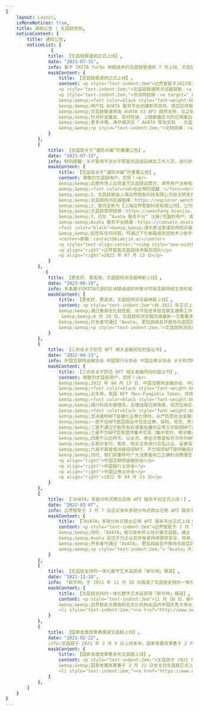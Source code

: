 ```yaml
---
{
    layout: Layout,
    isMoreNotices: true,
    title: 通知公告 | 文昌链官网,
    noticeContent: {
        title: 通知公告,
        noticeList: [
                 {
                title: 【文昌链极速网正式上线】,
                date: "2023-07-31",
                info: 基于 IRITA Turbo 侧链技术的文昌链极速网 7 月上线，文昌链在实现「永不卡链」和「显著降低用链成本」的目标上再次取得重大进展,
                maskContent: {
                    title: 【文昌链极速网正式上线】,
                    content: <p style="text-indent:2em">边界智能于2023年7月正式正式发布基于 IRITA Turbo 的文昌链极速网，标志着文昌链在实现「永不卡链」和「显著降低用链成本」的目标上再次取得新的重大进展！区块链应用开发者可以通过多链/跨链分布式应用服务平台 AVATA 接入文昌链极速网，使用过程中除了将获得更快的上链体验，用链成本更可大幅降低 20%-90%。</p>
                    <p style="text-indent:2em;">文昌链极速网浏览器链接：<a target="_blank" rel="noopener noreferrer" href="https://wenchang.turboscan.bianjie.ai">https://wenchang.turboscan.bianjie.ai</a></p>
                    <p style="text-indent:2em;">测试网链接：<a target="_blank" rel="noopener noreferrer" href="https://testnet.turboscan.bianjie.ai">https://testnet.turboscan.bianjie.ai</a></p>
                    &emsp;&emsp;<font color=black style="font-weight:600;">文昌链极速网接入方式：</font><br>
                    &emsp;&emsp;用户在 AVATA 服务平台创建新项目时，底层区块链可选择「文昌链极速网」选项。<br>
                    &emsp;&emsp;文昌链极速网由 AVATA V3 API 提供支持，与之前的 API 版本兼容，接入方式也一致。<br>
                    &emsp;&emsp;针对并发量高、实时性强、上链数量巨大的应用推出专属极速网，上链费用根据所采购的套餐按月封顶，比常规上链费用可降低达90%。感兴趣的应用方请通过文昌链官网（https://wenchang.bianjie.ai/）联系我们咨询专属极速网方案。<br>
                    &emsp;&emsp;更多详情，请仔细浏览「 AVATA 帮助文档 - 文昌链极速网服务」了解详细说明。
                    &emsp;&emsp;<p style="text-indent:2em;">文档链接：<a target="_blank" rel="noopener noreferrer" href="https://docs.avata.bianjie.ai/doc-2788320/">https://docs.avata.bianjie.ai/doc-2788320/</a></p>
                }
            },
            {
                title: 【文昌链关于“谨防诈骗”的重要公告】,
                date: "2023-07-13",
                info: 特别提醒：关于警惕不法分子假冒文昌链品牌及工作人员，进行非法诈骗的重要公告。,
                maskContent: {
                    title: 【文昌链关于“谨防诈骗”的重要公告】,
                    content: 尊敬的文昌链用户，您好！<br>
                    &emsp;&emsp;近期市场上出现冒充文昌链运营方，诱导用户注册和使用文昌链服务的现象。<br>
                    &emsp;&emsp;<font color=red>在此特别提醒：</font><br>
                    &emsp;&emsp;1、文昌链是由上海边界智能科技有限公司自主研发并独立运营的开放联盟链，与其他企业无任何授权经营、区域代理、品牌许可等特定联系。我公司对其他自行开发、改造或销售的产品的权属、合规、技术支持及售后服务等均不负任何保证责任，并保留对相关侵权行为追究法律责任的权利。在此，提醒广大用户在使用及购买有关产品的过程中谨慎识别。<br>
                    &emsp;&emsp;文昌链网浏览器链接：https://explorer.wenchang.bianjie.ai<br>
                    &emsp;&emsp;2、我司全称为【上海边界智能科技有限公司】，公司业务往来统一使用对公账户，不使用任何私人账户。通过 Avata 接入文昌链或购买增值服务，均不涉及保证金支付。请通过文昌链官网公开文档获取相关介绍，充值转账时以「Avata 服务平台」展示的对公收款账户信息为准。<br>
                    &emsp;&emsp;文昌链官网链接：https://wenchang.bianjie.ai/ <br>
                    &emsp;&emsp;3、已在 “Avata 服务平台” 注册/充值的用户，请妥善保管登录账号及密码，切勿轻易泄露给他人。<br>
                    &emsp;&emsp;Avata 服务平台链接：https://console.avata.bianjie.ai/<br><br>
                    <font color="black">&emsp;&emsp;请大家注意谨防网络诈骗，保护自身财产的安全。对于假冒文昌链品牌和产品以及本公司、本公司工作人员进行诈骗或其他非法活动的单位或个人，本公司将依法追究其法律责任。</font><br>
                    &emsp;&emsp;如您有任何问题，可通过下方邮箱或添加技术小助手微信与我们联系。<br>
                    <center>邮箱：contact@bianjie.ai</center>
                    <p style="text-align:center;"><img style="max-width:140px;" alt="img" src="https://www.bianjie.ai/resources/WenChangChain/wenchang-HOME-image/Notices/wccsupport.png"/></p>
                    <p align="right">边界智能文昌链技术服务团队</p>
                    <p align="right">2023 年 07 月 13 日</p>
                }   
            },
               {
                title: 【更友好、更高效，文昌链网浏览器焕新上线】,
                date: "2023-06-29",
                info: 多条基于IRITA打造的区块链组成的开放许可链互联网络生态形成了文昌链网，其官方门户——文昌链网浏览器也焕新上线。,
                maskContent: {
                    title: 【更友好、更高效，文昌链网浏览器焕新上线】,
                    content: <p style="text-indent:2em">自 2021 年正式上线、2022 年开启多链运营模式以来，文昌链生态坚持开放合规发展的原则，专注于支持打造高效合作及公平有序的 Web3 应用生态。随着文昌链多链生态的蓬勃发展，单日交易量屡创新高，边界智能不断推进文昌链多链生态的优化更新，持续高效地支持广大开放许可链用户日益增长的用链需求，进一步提升文昌链整体服务能力。</p>
                    &emsp;&emsp;通过垂直优化链性能、水平促进多链互联互通等工作，多条基于 IRITA 打造的区块链组成的开放许可链互联网络生态形成了文昌链网，其官方门户——文昌链网浏览器也于近日正式更新上线。区块链浏览器是区块链这一信任机器的链上数据可视化窗口，是每一个链用户访问区块链可信账本时必不可少的工具。文昌链网浏览器提供了及时、便捷的链上信息入口，可以帮助用户快速、准确地获取所需要的信息，包括区块链网络的运行情况、DID、智能合约等服务及相应链账户地址的数字资产、交易区块等信息；并提供多链查询入口，可以帮助用户指定链查询具体的地址、交易哈希和区块高度。<br>
                     &emsp;&emsp;6 月 28 日，文昌链网浏览器完成最新一次重要迭代。优化后的文昌链网浏览器除了支持文昌链的多个平行链（天和、天舟及神舟）的浏览器入口，还链通了基于 IRITA 打造的大唐链、酒链、天一链等多条生态链浏览器，商业化应用场景更加丰富，呈现了繁荣多元的文昌链多链生态。新版文昌链网浏览器支持图表视图和数据视图两种数据展现模式。其中，新增的图表视图通过对数据的可视化展现，清晰地显示了各个平行链最近一个月内的交易趋势和每日交易数据，能够让用户在浏览时轻松获取最真实、最详尽的数据，为用户提供了直观的数据解读工具和功能，帮助用户更好地理解和利用数据，极大地提升了用户体验。同时围绕图表还提供了数据详情的钻取入口，允许用户围绕相应的平行链进行进一步围绕资产及交易详情信息的获取。<br>
                    &emsp;&emsp;开发者可通过「Avata」，更加自由且开放地与底层区块链系统进行交互，一键式对接，将更多精力用于关注自身业务需求的实现，而无需过多关注区块链底层系统的运行逻辑与交互规则。
                    &emsp;&emsp;<p style="text-indent:2em;">文昌链网浏览器：<a target="_blank" rel="noopener noreferrer" href="https://explorer.wenchang.bianjie.ai/">https://explorer.wenchang.bianjie.ai/</a></p>
                }
            },
            {
                title: 【三协会关于防范 NFT 相关金融风险的倡议书】,
                date: "2022-04-13",
                info: 中国互联网金融协会 中国银行业协会 中国证券业协会 关于防范NFT相关金融风险的倡议。,
                maskContent: {
                    title: 【三协会关于防范 NFT 相关金融风险的倡议书】,
                    content: 尊敬的文昌链用户，您好！<br>
                    &emsp;&emsp;2022 年 04 月 13 日，中国互联网金融协会、中国银行业协会、中国证券业协会联合发布了关于防范 NFT 相关金融风险的倡议书<br>
                    &emsp;&emsp;<font color=black style="font-weight:600;">以下为倡议书原文：</font><br>
                    &emsp;&emsp;近年来，我国 NFT（Non-Fungible Token，非同质化通证）市场持续升温。NFT 作为一项区块链技术创新应用，在丰富数字经济模式、促进文创产业发展等方面显现出一定的潜在价值，但同时也存在炒作、洗钱、非法金融活动等风险隐患。为防范金融风险、保护消费者合法权益、维护行业健康生态，中国互联网金融协会、中国银行业协会、中国证券业协会联合呼吁会员单位共同发起以下倡议:<br>
                    &emsp;&emsp;<font color=black style="font-weight:600;">一、坚持守正创新，赋能实体经济</font><br>
                    &emsp;&emsp;践行科技向善理念，合理选择应用场景，规范应用区块链技术，发挥NFT在推动产业数字化、数字产业化方面的正面作用。确保NFT产品的价值有充分支撑，引导消费者理性消费，防止价格虚高背离基本的价值规律。保护底层商品的知识产权，支持正版数字文创作品。真实、准确、完整披露NFT产品信息，保障消费者的知情权、选择权、公平交易权。<br>
                    &emsp;&emsp;<font color=black style="font-weight:600;">二、坚守行为底线，防范金融风险</font><br>
                    &emsp;&emsp;坚决遏制NFT金融化证券化倾向，从严防范非法金融活动风险，自觉遵守以下行为规范。<br>
                    &emsp;&emsp;一是不在NFT底层商品中包含证券、保险、信贷、贵金属等金融资产，变相发行交易金融产品。<br>
                    &emsp;&emsp;二是不通过分割所有权或者批量创设等方式削弱NFT非同质化特征，变相开展代币发行融资（ICO）。<br>
                    &emsp;&emsp;三是不为NFT交易提供集中交易（集中竞价、电子撮合、匿名交易、做市商等）、持续挂牌交易、标准化合约交易等服务，变相违规设立交易场所。<br>
                    &emsp;&emsp;四是不以比特币、以太币、泰达币等虚拟货币作为NFT发行交易的计价和结算工具。<br>
                    &emsp;&emsp;五是对发行、售卖、购买主体进行实名认证，妥善保存客户身份资料和发行交易记录，积极配合反洗钱工作。<br>
                    &emsp;&emsp;六是不直接或间接投资NFT，不为投资NFT提供融资支持。<br>
                    &emsp;&emsp;同时，我们郑重呼吁广大消费者树立正确的消费理念，增强自我保护意识，自觉抵制NFT投机炒作行为，警惕和远离NFT相关非法金融活动，切实维护自身财产安全。如发现相关违法违规活动，应及时向有关部门举报。<br><br>
                    <p align="right">中国互联网金融协会</p>
                    <p align="right">中国银行业协会</p>
                    <p align="right">中国证券业协会</p>
                    <p align="right">2022 年 04 月 13 日</p>
                }   
            },
            {
                title: 【「AVATA」多链分布式商业应用 API 服务平台正式上线！】,
                date: "2022-03-07",
                info: 边界智能于 3 月 7 日正式发布多链分布式商业应用 API 服务平台「AVATA」，并首发支持文昌链（IRITA OPB）。,
                maskContent: {
                    title: 【「AVATA」多链分布式商业应用 API 服务平台正式上线！】,
                    content: <p style="text-indent:2em">边界智能于 3 月 7 日正式上线多链分布式商业应用 API 服务平台「AVATA」。「AVATA」可支持多元资产数字化、链上链下可信交互，为复杂异构系统跨链协作提供一键式对接，助力企业简便快捷地构建应用，将更多精力专注于业务创新与推广。</p>
                    &emsp;&emsp;同时，「AVATA」成功发布并上线对接文昌链，通过 API 服务封装复杂的区块链底层交互逻辑，为应用开发者开放了首批支持 NFT/元宇宙应用场景的核心服务接口。<br>
                    &emsp;&emsp;Avata 定位于为企业及开发者持续提供安全、简单、高效、鲁棒的区块链 API 服务，将始终坚持自主可控、高效易用的产品理念，不断迭代推出多链和跨链支持能力，助力生态伙伴在分布式商业应用领域持续创造价值。<br>
                    &emsp;&emsp;开发者可通过「AVATA」，更加自由且开放地与底层区块链系统进行交互，一键式对接，将更多精力用于关注自身业务需求的实现，而无需过多关注区块链底层系统的运行逻辑与交互规则。
                    &emsp;&emsp;<p style="text-indent:2em;">「Avata」开发者文档：<a target="_blank" rel="noopener noreferrer" href="https://docs.avata.bianjie.ai">https://docs.avata.bianjie.ai</a></p>
                }
            },
            {
                title: 【文昌链支持的一体化数字艺术品获得「新华网」报道】,
                date: "2021-11-18",
                info: 「新华网」于 2021 年 11 月 18 日报道了文昌链支持的一体化数字艺术品通过「跨链」走向全球市场。,
                maskContent: {
                    title: 【文昌链支持的一体化数字艺术品获得「新华网」报道】,
                    content: <p style="text-indent:2em">11 月 18 日，新华社旗下综合信息服务网站「新华网」的报道「看见东方艺术，聆听中国声音 一体化数字艺术品链接全球市场」引起广泛关注，报道中的跨链技术由集成 TIBC 跨链协议后的文昌链所提供。</p>
                    &emsp;&emsp;边界智能支撑由知名文化机构出品的中国优秀大师水墨画复制品 IDA 完成在文昌链上的登记确权，并依靠 TIBC 跨链协议及跨链枢纽，从文昌链经由跨链服务枢纽与全球市场链接，实现其在全球异构区块链网络间的可信「跨链」流转，从实物流通升级为「可信数字贸易」，以区块链技术的力量，推动中国传统文化的国际化传播和优质文化艺术品的全球可信贸易。
                    <li style="text-indent:2em;"><a href="http://www.news.cn/culturepro/20211118/aee9804417884a6a9ab2354aac86d3f6/c.html" target="_blank" rel="noopener noreferrer">新华网报道</a></li>
                }
            },
            {
                title: 【国家发展改革委报道文昌链上线】,
                date: "2021-02-22",
                info:文昌链于 2021 年 2 月 9 日上线发布，国家发展改革委于 2 月 22 日发文报道。,
                maskContent: {
                    title: 【国家发展改革委发布文昌链上线】,
                    content: <p style="text-indent:2em;">文昌链于 2021 年 2 月 9 日正式发布并召开发布会，国家信息中心信息化和产业发展部主任、区块链服务网络发展联盟理事长单志广，文昌市科工信局局长周经若出席发布会。</p>
                    &emsp;&emsp;国家发展改革委于 2 月 22 日发文对文昌链正式上线进行报道。
                    <li style="text-indent:2em;"><a href="https://www.ndrc.gov.cn/xxgk/jd/wsdwhfz/202102/t20210222_1267537.html?code=&state=123" target="_blank" rel="noopener noreferrer">国家发展改革委报道</a></li>
                }
            },
        ]
    }
}
---
```

